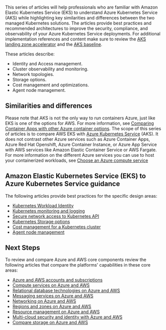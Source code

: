 This series of articles will help professionals who are familiar with Amazon Elastic Kubernetes Service (EKS) to understand Azure Kubernetes Service (AKS) while highlighting key similarities and differences between the two managed Kubernetes solutions. The articles provide best practices and recommended architectures to improve the security, compliance, and observability of your Azure Kubernetes Service deployments. For additional implementation references and content make sure to review the [AKS landing zone accelerator](/azure/cloud-adoption-framework/scenarios/app-platform/aks/landing-zone-accelerator) and the [AKS baseline](/azure/architecture/reference-architectures/containers/aks/secure-baseline-aks).

These articles describe:

- Identity and Access management.
- Cluster observability and monitoring.
- Network topologies.
- Storage options.
- Cost management and optimizations.
- Agent node management.

## Similarities and differences

Please note that AKS is not the only way to run containers Azure, just like EKS is one of the options for AWS. For more information, see [Comparing Container Apps with other Azure container options](/azure/container-apps/compare-options). The scope of this series of articles is to compare AWS EKS with [Azure Kubernetes Service](/azure/aks/intro-kubernetes) (AKS). It does not contrast other Azure services such as Azure Container Apps, Azure Red Hat Openshift, Azure Container Instance, or Azure App Service with AWS services like Amazon Elastic Container Service or AWS Fargate. For more information on the different Azure services you can use to host your containerized workloads, see [Choose an Azure compute service](/azure/architecture/guide/technology-choices/compute-decision-tree)

## Amazon Elastic Kubernetes Service (EKS) to Azure Kubernetes Service guidance

The following articles provide best practices for the specific design areas:

- [Kubernetes Workload Identity](./iam/workload-identity.yml)
- [Kubernetes monitoring and logging](./monitoring/monitoring.yml)
- [Secure network access to Kubernetes API](./networking/private-clusters.yml)
- [Kubernetes Storage options](./storage/storage.yml)
- [Cost management for a Kubernetes cluster](./cost-management/cost-management.yml)
- [Agent node management](./nodes/node-pools.yml)

## Next Steps

To review and compare Azure and AWS core components review the following articles that compare the platforms' capabilities in these core areas:

- [Azure and AWS accounts and subscriptions](../accounts.md)
- [Compute services on Azure and AWS](../compute.md)
- [Relational database technologies on Azure and AWS](../databases.md)
- [Messaging services on Azure and AWS](../messaging.md)
- [Networking on Azure and AWS](../networking.md)
- [Regions and zones on Azure and AWS](../regions-zones.md)
- [Resource management on Azure and AWS](../resources.md)
- [Multi-cloud security and identity with Azure and AWS](../security-identity.md)
- [Compare storage on Azure and AWS](../storage.md)